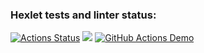 ### Hexlet tests and linter status:
[![Actions Status](https://github.com/Bismark88/java-project-lvl1/workflows/hexlet-check/badge.svg)](https://github.com/Bismark88/java-project-lvl1/actions)
<a href="https://codeclimate.com/github/codeclimate/codeclimate/maintainability"><img src="https://api.codeclimate.com/v1/badges/a99a88d28ad37a79dbf6/maintainability" /></a>
[![GitHub Actions Demo](https://github.com/Bismark88/java-project-lvl1/actions/workflows/github-actions-demo.yml/badge.svg)](https://github.com/Bismark88/java-project-lvl1/actions/workflows/github-actions-demo.yml)
